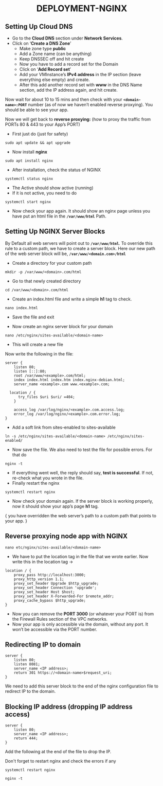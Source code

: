 <h1 align="center">DEPLOYMENT-NGINX</h1>

## Setting Up Cloud DNS

- Go to the **Cloud DNS** section under **Network Services**.
- Click on ‘**Create a DNS Zone**’
  - Make zone type **public**
  - Add a Zone name (can be anything)
  - Keep DNSSEC off and hit create
  - Now you have to add a record set for the Domain
  - Click on ‘**Add Record set**’
  - Add your VMInstance’s **IPv4 address** in the IP section (leave everything else empty) and create.
  - After this add another record set with **www** in the DNS Name section, add the IP address again, and hit create.

Now wait for about 10 to 15 mins and then check with your **`<domain-name>:PORT`** number (as of now we haven’t enabled reverse proxying). You should be able to see your app.

Now we will get back to **reverse proxying:** (how to proxy the traffic from PORTs 80 & 443 to your App’s PORT)

- First just do (just for safety)
```nginx
sudo apt update && apt upgrade
```
- Now install **nginx** 
```nginx
sudo apt install nginx
```
- After installation, check the status of NGINX
```nginx
systemctl status nginx
```
- The Active should show active (running)
- If it is not active, you need to do
```nginx
systemctl start nginx
```
- Now check your app again. It should show an nginx page unless you have put an html file in the **`/var/www/html`** Path.

## Setting Up NGINX Server Blocks

By Default all web servers will point out to **`/var/www/html`**. To override this rule to a custom path, we have to create a server block. Here our new path of the web server block will be, **`/var/www/<domain.com>/html`**

- Create a directory for your custom path
```nginx
mkdir -p /var/www/<domain>.com/html
```

- Go to that newly created directory
```nginx
cd /var/www/<domain>.com/html
```

- Create an index.html file and write a simple **h1** tag to check. 
```nginx
nano index.html
```
- Save the file and exit

- Now create an nginx server block for your domain 
```nginx
nano /etc/nginx/sites-available/<domain-name>
```
- This will create a new file

Now write the following in the file:

```nginx
server {
    listen 80;
    listen [::]:80;
    root /var/www/<example>.com/html;
    index index.html index.htm index.nginx-debian.html;
    server_name <example>.com www.<example>.com;

  location / {
      try_files $uri $uri/ =404;
    }

    access_log /var/log/nginx/<example>.com.access.log;
    error_log /var/log/nginx/<example>.com.error.log;
}
```

- Add a soft link from sites-enabled to sites-available
```nginx
ln -s /etc/nginx/sites-available/<domain-name> /etc/nginx/sites-enabled/
```

- Now save the file. We also need to test the file for possible errors. For that do
```nginx
nginx -t
```

- If everything went well, the reply should say, **test is successful**. If not, re-check what you wrote in the file.
- Finally restart the nginx
```nginx
systemctl restart nginx
```
- Now check your domain again. If the server block is working properly, now it should show your app’s page **h1** tag.


{ you have overridden the web server’s path to a custom path that points to your app. }

## Reverse proxying node app with NGINX
```nginx
nano etc/nginx/sites-available/<domain-name>
```
- We have to put the location tag in the file that we wrote earlier. Now write this in the location tag ->
```nginx
location / {
    proxy_pass http://localhost:3000;
    proxy_http_version 1.1;
    proxy_set_header Upgrade $http_upgrade;
    proxy_set_header Connection 'upgrade';
    proxy_set_header Host $host;
    proxy_set_header X-Forwarded-For $remote_addr;
    proxy_cache_bypass $http_upgrade;
}
```
- Now you can remove the **PORT 3000** (or whatever your PORT is) from the Firewall Rules section of the VPC networks.
- Now your app is only accessible via the domain, without any port. It won’t be accessible via the PORT number.

## Redirecting IP to domain

```nginx
server {
    listen 80;
    listen 8081;
    server_name <IP address>;
    return 301 https://<domain-name>$request_uri;
}
```
We need to add this server block to the end of the nginx configuration file to redirect IP to the domain.

## Blocking IP address (dropping IP address access)
```nginx
server {
    listen 80;
    server_name <IP address>;
    return 444;
}
```

Add the following at the end of the file to drop the IP.

Don't forget to restart nginx and check the errors if any
```nginx
systemctl restart nginx
```

```nginx
nginx -t
```
